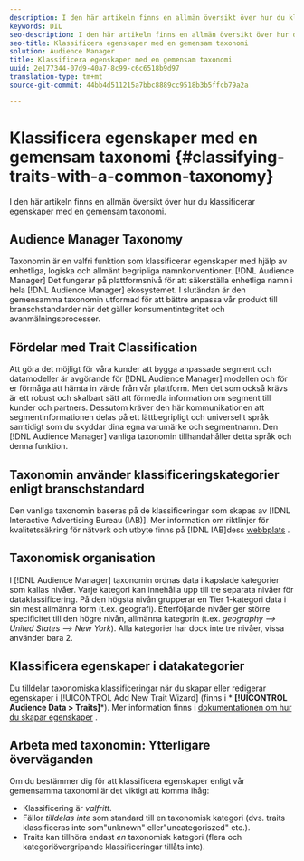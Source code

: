 ```yaml
---
description: I den här artikeln finns en allmän översikt över hur du klassificerar egenskaper med en gemensam taxonomi.
keywords: DIL
seo-description: I den här artikeln finns en allmän översikt över hur du klassificerar egenskaper med en gemensam taxonomi.
seo-title: Klassificera egenskaper med en gemensam taxonomi
solution: Audience Manager
title: Klassificera egenskaper med en gemensam taxonomi
uuid: 2e177344-07d9-40a7-8c99-c6c6518b9d97
translation-type: tm+mt
source-git-commit: 44bb4d511215a7bbc8889cc9518b3b5ffcb79a2a

---
```



# Klassificera egenskaper med en gemensam taxonomi {#classifying-traits-with-a-common-taxonomy}

I den här artikeln finns en allmän översikt över hur du klassificerar egenskaper med en gemensam taxonomi.

## Audience Manager Taxonomy

<!-- c_common_taxonomy_about.xml -->

Taxonomin är en valfri funktion som klassificerar egenskaper med hjälp av enhetliga, logiska och allmänt begripliga namnkonventioner. [!DNL Audience Manager] Det fungerar på plattformsnivå för att säkerställa enhetliga namn i hela [!DNL Audience Manager] ekosystemet. I slutändan är den gemensamma taxonomin utformad för att bättre anpassa vår produkt till branschstandarder när det gäller konsumentintegritet och avanmälningsprocesser.

## Fördelar med Trait Classification

Att göra det möjligt för våra kunder att bygga anpassade segment och datamodeller är avgörande för [!DNL Audience Manager] modellen och för er förmåga att hämta in värde från vår plattform. Men det som också krävs är ett robust och skalbart sätt att förmedla information om segment till kunder och partners. Dessutom kräver den här kommunikationen att segmentinformationen delas på ett lättbegripligt och universellt språk samtidigt som du skyddar dina egna varumärke och segmentnamn. Den [!DNL Audience Manager] vanliga taxonomin tillhandahåller detta språk och denna funktion.

## Taxonomin använder klassificeringskategorier enligt branschstandard

Den vanliga taxonomin baseras på de klassificeringar som skapas av [!DNL Interactive Advertising Bureau (IAB)]. Mer information om riktlinjer för kvalitetssäkring för nätverk och utbyte finns på [!DNL IAB]dess [webbplats](https://www.iab.net/iab_products_and_industry_services/508676/ne_guidelines) .

## Taxonomisk organisation

I [!DNL Audience Manager] taxonomin ordnas data i kapslade kategorier som kallas nivåer. Varje kategori kan innehålla upp till tre separata nivåer för dataklassificering. På den högsta nivån grupperar en Tier 1-kategori data i sin mest allmänna form (t.ex. geografi). Efterföljande nivåer ger större specificitet till den högre nivån, allmänna kategorin (t.ex. *geography —> United States —> New York*). Alla kategorier har dock inte tre nivåer, vissa använder bara 2.

## Klassificera egenskaper i datakategorier

Du tilldelar taxonomiska klassificeringar när du skapar eller redigerar egenskaper i [!UICONTROL Add New Trait Wizard] (finns i * **[!UICONTROL Audience Data > Traits]***). Mer information finns i [dokumentationen om hur du skapar egenskaper](../../features/traits/create-onboarded-rule-based-traits.md) .

## Arbeta med taxonomin: Ytterligare överväganden

Om du bestämmer dig för att klassificera egenskaper enligt vår gemensamma taxonomi är det viktigt att komma ihåg:

* Klassificering är *valfritt*.
* Fällor *tilldelas inte* som standard till en taxonomisk kategori (dvs. traits klassificeras inte som&quot;unknown&quot; eller&quot;uncategoriszed&quot; etc.).
* Traits kan tillhöra endast *en* taxonomisk kategori (flera och kategoriövergripande klassificeringar tillåts inte).